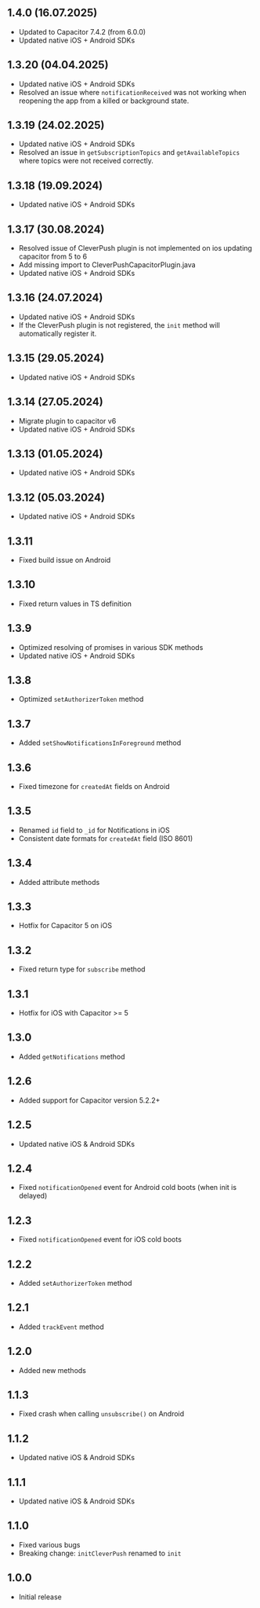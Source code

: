 ## 1.4.0 (16.07.2025)
* Updated to Capacitor 7.4.2 (from 6.0.0)
* Updated native iOS + Android SDKs

## 1.3.20 (04.04.2025)
* Updated native iOS + Android SDKs
* Resolved an issue where `notificationReceived` was not working when reopening the app from a killed or background state.

## 1.3.19 (24.02.2025)
* Updated native iOS + Android SDKs
* Resolved an issue in `getSubscriptionTopics` and `getAvailableTopics` where topics were not received correctly.

## 1.3.18 (19.09.2024)
* Updated native iOS + Android SDKs

## 1.3.17 (30.08.2024)
* Resolved issue of CleverPush plugin is not implemented on ios updating capacitor from 5 to 6
* Add missing import to CleverPushCapacitorPlugin.java
* Updated native iOS + Android SDKs

## 1.3.16 (24.07.2024)
* Updated native iOS + Android SDKs
* If the CleverPush plugin is not registered, the `init` method will automatically register it.

## 1.3.15 (29.05.2024)
* Updated native iOS + Android SDKs

## 1.3.14 (27.05.2024)
* Migrate plugin to capacitor v6
* Updated native iOS + Android SDKs

## 1.3.13 (01.05.2024)
* Updated native iOS + Android SDKs

## 1.3.12 (05.03.2024)
* Updated native iOS + Android SDKs

## 1.3.11
* Fixed build issue on Android

## 1.3.10
* Fixed return values in TS definition

## 1.3.9
* Optimized resolving of promises in various SDK methods
* Updated native iOS + Android SDKs

## 1.3.8
* Optimized `setAuthorizerToken` method

## 1.3.7
* Added `setShowNotificationsInForeground` method

## 1.3.6
* Fixed timezone for `createdAt` fields on Android

## 1.3.5
* Renamed `id` field to `_id` for Notifications in iOS
* Consistent date formats for `createdAt` field (ISO 8601)

## 1.3.4
* Added attribute methods

## 1.3.3
* Hotfix for Capacitor 5 on iOS

## 1.3.2
* Fixed return type for `subscribe` method

## 1.3.1
* Hotfix for iOS with Capacitor >= 5

## 1.3.0
* Added `getNotifications` method

## 1.2.6
* Added support for Capacitor version 5.2.2+

## 1.2.5
* Updated native iOS & Android SDKs

## 1.2.4
* Fixed `notificationOpened` event for Android cold boots (when init is delayed)

## 1.2.3
* Fixed `notificationOpened` event for iOS cold boots

## 1.2.2
* Added `setAuthorizerToken` method

## 1.2.1
* Added `trackEvent` method

## 1.2.0
* Added new methods

## 1.1.3
* Fixed crash when calling `unsubscribe()` on Android
     
## 1.1.2
* Updated native iOS & Android SDKs

## 1.1.1
* Updated native iOS & Android SDKs

## 1.1.0
* Fixed various bugs
* Breaking change: `initCleverPush` renamed to `init`

## 1.0.0
* Initial release
